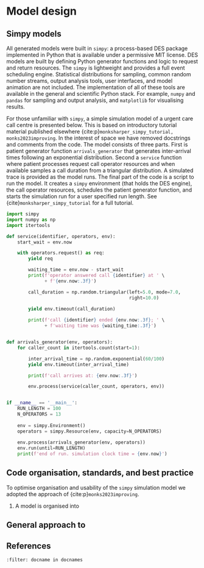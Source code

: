 # Model design

## Simpy models

All generated models were built in `simpy`: a process-based DES package implemented in Python that is available under a permissive MIT license. DES models are built by defining Python generator functions and logic to request and return resources. The `simpy` is lightweight and provides a full event scheduling engine. Statistical distributions for sampling, common random number streams, output analysis tools, user interfaces, and model animation are not included. The implementation of all of these tools are available in the general and scientific Python stack. For example, `numpy` and `pandas` for sampling and output analysis, and `matplotlib` for visualising results.

For those unfamiliar with `simpy`, a simple simulation model of a urgent care call centre is presented below. This is based on introductory tutorial material published elsewhere {cite:p}`monksharper_simpy_tutorial, monks2023improving`. In the interest of space we have removed docstrings and comments from the code.  The model consists of three parts. First is patient generator function `arrivals_generator` that generates inter-arrival times following an exponential distribution. Second a `service` function where patient processes request call operator resources and when available samples a call duration from a triangular distribution.  A simulated trace is provided as the model runs.  The final part of the code is a script to run the model. It creates a `simpy` environment (that holds the DES engine), the call operator resources, schedules the patient generator function, and starts the simulation run for a user specified run length. See {cite}`monksharper_simpy_tutorial` for a full tutorial.

```python
import simpy
import numpy as np
import itertools

def service(identifier, operators, env):
    start_wait = env.now

    with operators.request() as req:
        yield req

        waiting_time = env.now - start_wait
        print(f'operator answered call {identifier} at ' \
              + f'{env.now:.3f}')

        call_duration = np.random.triangular(left=5.0, mode=7.0,
                                             right=10.0)
        
        yield env.timeout(call_duration)

        print(f'call {identifier} ended {env.now:.3f}; ' \
              + f'waiting time was {waiting_time:.3f}')


def arrivals_generator(env, operators):
    for caller_count in itertools.count(start=1):

        inter_arrival_time = np.random.exponential(60/100)
        yield env.timeout(inter_arrival_time)

        print(f'call arrives at: {env.now:.3f}')

        env.process(service(caller_count, operators, env))


if __name__ == '__main__':
    RUN_LENGTH = 100
    N_OPERATORS = 13
    
    env = simpy.Environment()
    operators = simpy.Resource(env, capacity=N_OPERATORS)
    
    env.process(arrivals_generator(env, operators))
    env.run(until=RUN_LENGTH)
    print(f'end of run. simulation clock time = {env.now}')
```


## Code organisation, standards, and best practice

To optimise organisation and usability of the `simpy` simulation model we adopted the approach of {cite:p}`monks2023improving`. 

1. A model is organised into 

## General approach to 

## References

```{bibliography}
:filter: docname in docnames